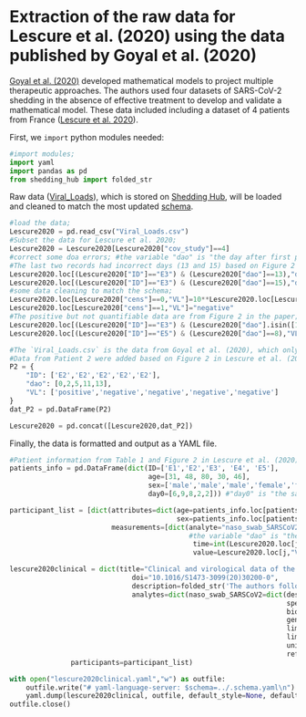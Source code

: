 # Extraction of the raw data for Lescure et al. (2020) using the data published by Goyal et al. (2020)

[Goyal et al. (2020)](https://www.science.org/doi/10.1126/sciadv.abc7112) developed mathematical models to project multiple therapeutic approaches. The authors used four datasets of SARS-CoV-2 shedding in the absence of effective treatment to develop and validate a mathematical model. These data included including a dataset of 4 patients from France ([Lescure et al. 2020](https://www.thelancet.com/journals/laninf/article/PIIS1473-3099(20)30200-0/fulltext)).

First, we `import` python modules needed:

```python
#import modules;
import yaml
import pandas as pd
from shedding_hub import folded_str
```

Raw data ([Viral_Loads](https://github.com/shedding-hub/shedding-hub/blob/main/data/lescure2020clinical/Viral_Loads.csv)), which is stored on [Shedding Hub](https://github.com/shedding-hub), will be loaded and cleaned to match the most updated [schema](https://github.com/shedding-hub/shedding-hub/blob/main/data/.schema.yaml).

```python
#load the data;
Lescure2020 = pd.read_csv("Viral_Loads.csv")
#Subset the data for Lescure et al. 2020;
Lescure2020 = Lescure2020[Lescure2020["cov_study"]==4]
#correct some doa errors; #the variable "dao" is "the day after first positive" used in Goyal et al. (2020).
#The last two records had incorrect days (13 and 15) based on Figure 2 in Lescure et al. (2020). We corrected them with days 14 and 16.
Lescure2020.loc[(Lescure2020["ID"]=="E3") & (Lescure2020["dao"]==13),"dao"]=14
Lescure2020.loc[(Lescure2020["ID"]=="E3") & (Lescure2020["dao"]==15),"dao"]=16
#some data cleaning to match the schema;
Lescure2020.loc[Lescure2020["cens"]==0,"VL"]=10**Lescure2020.loc[Lescure2020["cens"]==0,"VL"]
Lescure2020.loc[Lescure2020["cens"]==1,"VL"]="negative"
#The positive but not quantifiable data are from Figure 2 in the paper;
Lescure2020.loc[(Lescure2020["ID"]=="E3") & (Lescure2020["dao"].isin([14,16])),"VL"]="positive"
Lescure2020.loc[(Lescure2020["ID"]=="E5") & (Lescure2020["dao"]==8),"VL"]="positive"

#The `Viral_Loads.csv` is the data from Goyal et al. (2020), which only included 4 patients from Lescure et al. (2020).
#Data from Patient 2 were added based on Figure 2 in Lescure et al. (2020).
P2 = {
    "ID": ['E2','E2','E2','E2','E2'],
    "dao": [0,2,5,11,13],
    "VL": ['positive','negative','negative','negative','negative']
}
dat_P2 = pd.DataFrame(P2)

Lescure2020 = pd.concat([Lescure2020,dat_P2])
```

Finally, the data is formatted and output as a YAML file.

```python
#Patient information from Table 1 and Figure 2 in Lescure et al. (2020)
patients_info = pd.DataFrame(dict(ID=['E1','E2','E3', 'E4', 'E5'],
                                  age=[31, 48, 80, 30, 46],
                                  sex=['male','male','male','female','female'],
                                  day0=[6,9,8,2,2])) #"day0" is "the sampling day after onset".

participant_list = [dict(attributes=dict(age=patients_info.loc[patients_info["ID"]==i,"age"].item(),
                                         sex=patients_info.loc[patients_info["ID"]==i,"sex"].item(),),
                         measurements=[dict(analyte="naso_swab_SARSCoV2",
                                            #the variable "dao" is "the day after first positive" used in Goyal et al. (2020) and "day0" is "the sampling day after onset". "dao" + "day0" will be "day after symptom onset".
                                             time=int(Lescure2020.loc[j,"dao"].item()+patients_info.loc[patients_info["ID"]==i,"day0"].item()),
                                             value=Lescure2020.loc[j,"VL"]) for j in Lescure2020.loc[Lescure2020["ID"]==i].index]) for i in pd.unique(Lescure2020["ID"])]

lescure2020clinical = dict(title="Clinical and virological data of the first cases of COVID-19 in Europe: a case series",
                              doi="10.1016/S1473-3099(20)30200-0",
                              description=folded_str('The authors followed five patients admitted to Bichat-Claude Bernard University Hospital (Paris, France) and Pellegrin University Hospital (Bordeaux, France) and diagnosed with COVID-19 by semi-quantitative RT-PCR on nasopharyngeal swabs. We assessed patterns of clinical disease and viral load from different samples (nasopharyngeal and blood, urine, and stool samples), which were obtained once daily for 3 days from hospital admission, and once every 2 or 3 days until patient discharge. Stool samples only have positive and negative results (currently not included in this data). The data was obtained from Goyal et al. 2020 for the nasopharyngeal swab results in 4 patients.\n'),
                              analytes=dict(naso_swab_SARSCoV2=dict(description=folded_str("SARS-CoV-2 RNA genome copy concentration in nasopharyngeal swab samples. The concentration were quantified in genome copies per swab.\n"),
                                                                    specimen="nasopharyngeal_swab",
                                                                    biomarker="SARS-CoV-2",
                                                                    gene_target="RdRp or E",
                                                                    limit_of_quantification=100,
                                                                    limit_of_detection=1,
                                                                    unit="gc/swab",
                                                                    reference_event="symptom onset")),
               participants=participant_list)

with open("lescure2020clinical.yaml","w") as outfile:
    outfile.write("# yaml-language-server: $schema=../.schema.yaml\n")
    yaml.dump(lescure2020clinical, outfile, default_style=None, default_flow_style=False, sort_keys=False)
outfile.close()
```
